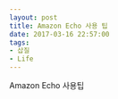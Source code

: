 ```yaml
---
layout: post
title: Amazon Echo 사용 팁
date: 2017-03-16 22:57:00
tags:
- 삽질
- Life
---
```



Amazon Echo 사용팁

